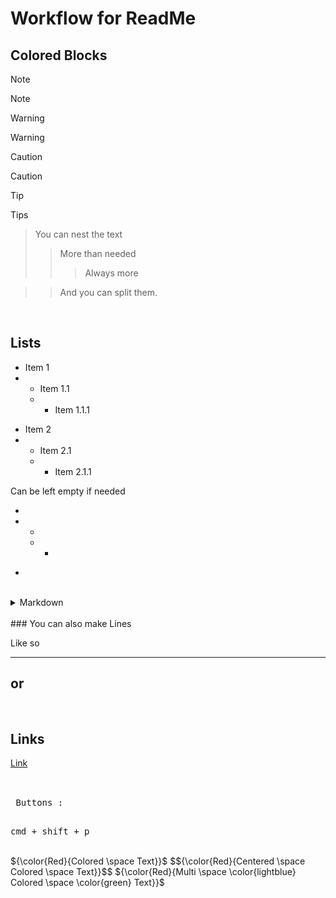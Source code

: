 # Workflow for ReadMe

## Colored Blocks
> [!Note]
> Note

> [!Warning]
> Warning

> [!Caution]
> Caution

> [!Tip]
> Tips
> > You can nest the text
> > > More than needed
> > > > Always more
> 
> > > And you can split them.

<br>

## Lists
* Item 1
* * Item 1.1
  * * Item 1.1.1

- Item 2
- - Item 2.1
  - - Item 2.1.1

Can be left empty if needed

* 
* * 
  * *

- 

<br> 

<details>
  <summary>Markdown</summary>

-  one sheep
-  two sheep
-  three sheep

</details>

<br>
### You can also make Lines

Like so
- - -
or
-

<br>

## Links
[Link](https://github.com/Loris-Moreau/Git-Workflow.git "Link to WorkFlow Repo")

<br>
<kbd> <br> Buttons : <br> </kbd>

<kbd>cmd + shift + p</kbd>

<br>
 ${\color{Red}{Colored \space Text}}$
 $${\color{Red}{Centered \space Colored \space Text}}$$
 ${\color{Red}{Multi \space \color{lightblue} Colored \space \color{green} Text}}$
